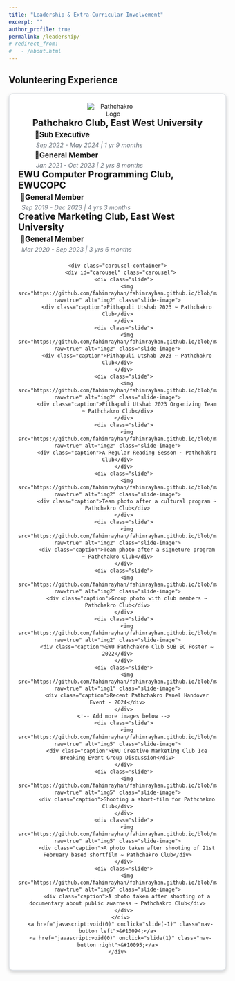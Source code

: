 ```yaml
---
title: "Leadership & Extra-Curricular Involvement"
excerpt: ""
author_profile: true
permalink: /leadership/
# redirect_from: 
#   - /about.html
---
```

## Volunteering Experience

<div align="center">
  <div class="container">
    <div class="header">
      <img src="https://scontent.fdac134-1.fna.fbcdn.net/v/t39.30808-6/250631645_706977410694680_6162517204240364259_n.jpg?_nc_cat=108&ccb=1-7&_nc_sid=6ee11a&_nc_eui2=AeEZsFGkidghw22PVjWkSFDRq37Yo1JSBT-rftijUlIFPzQnSqsX0Vo08xru4KfHiNj8_MCaKI4It6wWpuIz1BDC&_nc_ohc=7bP55wDKwMMQ7kNvgGZmjdk&_nc_zt=23&_nc_ht=scontent.fdac134-1.fna&_nc_gid=A0eRwBP5DojQY0C3OnY6duM&oh=00_AYDbdO_wpzylL0djV9w4kKY0Cnx73iYkZMDeaD_wRUdepQ&oe=67440CCF" alt="Pathchakro Logo" class="logo">
      <div>
        <h4 class="title">Pathchakro Club, East West University</h4>
        <p class="position">📌Sub Executive</p>
        <p class="duration">Sep 2022 - May 2024 | 1 yr 9 months</p>
        <p class="position">📌General Member</p>
        <p class="duration">Jan 2021 - Oct 2023 | 2 yrs 8 months</p>
      </div>
      <div>
        <h4 class="title">EWU Computer Programming Club, EWUCOPC</h4>
        <p class="position">📌General Member</p>
        <p class="duration">Sep 2019 - Dec 2023 | 4 yrs 3 months</p>
      </div>
      <div>
        <h4 class="title">Creative Marketing Club, East West University</h4>
        <p class="position">📌General Member</p>
        <p class="duration">Mar 2020 - Sep 2023 | 3 yrs 6 months</p>
      </div>
    </div>

    <div class="carousel-container">
      <div id="carousel" class="carousel">
        <div class="slide">
          <img src="https://github.com/fahimrayhan/fahimrayhan.github.io/blob/master/gallery/pathchakro3.jpg?raw=true" alt="img2" class="slide-image">
          <div class="caption">Pithapuli Utshab 2023 ~ Pathchakro Club</div>
        </div>
        <div class="slide">
          <img src="https://github.com/fahimrayhan/fahimrayhan.github.io/blob/master/gallery/pathchakro5.jpg?raw=true" alt="img2" class="slide-image">
          <div class="caption">Pithapuli Utshab 2023 ~ Pathchakro Club</div>
        </div>
        <div class="slide">
          <img src="https://github.com/fahimrayhan/fahimrayhan.github.io/blob/master/gallery/pathchakro5.jpg?raw=true" alt="img2" class="slide-image">
          <div class="caption">Pithapuli Utshab 2023 Organizing Team ~ Pathchakro Club</div>
        </div>
        <div class="slide">
          <img src="https://github.com/fahimrayhan/fahimrayhan.github.io/blob/master/gallery/pathchakro8.jpg?raw=true" alt="img2" class="slide-image">
          <div class="caption">A Regular Reading Sesson ~ Pathchakro Club</div>
        </div>
        <div class="slide">
          <img src="https://github.com/fahimrayhan/fahimrayhan.github.io/blob/master/gallery/even2.jpg?raw=true" alt="img2" class="slide-image">
          <div class="caption">Team photo after a cultural program ~ Pathchakro Club</div>
        </div>
        <div class="slide">
          <img src="https://github.com/fahimrayhan/fahimrayhan.github.io/blob/master/gallery/even3.jpg?raw=true" alt="img2" class="slide-image">
          <div class="caption">Team photo after a signeture program ~ Pathchakro Club</div>
        </div>
        <div class="slide">
          <img src="https://github.com/fahimrayhan/fahimrayhan.github.io/blob/master/gallery/pathchakro11.jpg?raw=true" alt="img2" class="slide-image">
          <div class="caption">Group photo with club members ~ Pathchakro Club</div>
        </div>
        <div class="slide">
          <img src="https://github.com/fahimrayhan/fahimrayhan.github.io/blob/master/gallery/subEC.jpg?raw=true" alt="img2" class="slide-image">
          <div class="caption">EWU Pathchakro Club SUB EC Poster ~ 2022</div>
        </div>
        <div class="slide">
          <img src="https://github.com/fahimrayhan/fahimrayhan.github.io/blob/master/gallery/pathchakro1.jpg?raw=true" alt="img1" class="slide-image">
          <div class="caption">Recent Pathchakro Panel Handover Event - 2024</div>
        </div>
        <!-- Add more images below -->
        <div class="slide">
          <img src="https://github.com/fahimrayhan/fahimrayhan.github.io/blob/master/gallery/ewuCMS.jpg?raw=true" alt="img5" class="slide-image">
          <div class="caption">EWU Creative Marketing Club Ice Breaking Event Group Discussion</div>
        </div>
        <div class="slide">
          <img src="https://github.com/fahimrayhan/fahimrayhan.github.io/blob/master/gallery/pathchakro12.jpg?raw=true" alt="img5" class="slide-image">
          <div class="caption">Shooting a short-film for Pathchakro Club</div>
        </div>
        <div class="slide">
          <img src="https://github.com/fahimrayhan/fahimrayhan.github.io/blob/master/gallery/film2.jpeg?raw=true" alt="img5" class="slide-image">
          <div class="caption">A photo taken after shooting of 21st February based shortfilm ~ Pathchakro Club</div>
        </div>
        <div class="slide">
          <img src="https://github.com/fahimrayhan/fahimrayhan.github.io/blob/master/gallery/film3.JPG?raw=true" alt="img5" class="slide-image">
          <div class="caption">A photo taken after shooting of a documentary about public awarness ~ Pathchakro Club</div>
        </div>
      </div>
      <a href="javascript:void(0)" onclick="slide(-1)" class="nav-button left">&#10094;</a>
      <a href="javascript:void(0)" onclick="slide(1)" class="nav-button right">&#10095;</a>
    </div>
  </div>
</div>



<style>
  .container {
    border: 2px solid #e1e4e8;
    border-radius: 10px;
    padding: 20px;
    max-width: 100%;
    margin: auto;
    box-shadow: 0px 4px 8px rgba(0,0,0,0.2);
    background-color: #fff;
  }

  .header {
    display: flex;
    flex-direction:column;
    /* text-align:center; */
    align-items: center;
    justify-content: center;
    margin-bottom: 20px;
  }

  .logo {
    width: 120px;
    height: auto;
    margin-right: 20px;
  }

  .title
  {
    margin: 0;
    font-size: 1.5em;
    margin-bottom:5px;
    text-align: left;
    font-weight: bold;
  }

  .position {
    margin: 5px 0 5px 5px;
    font-size: 1.2em;
    text-align: left;
    font-weight: bold;
  }

  .duration {
    margin: 0 0 0 8px;
    color: #6a737d;
    font-size: 1.0em;
    text-align: left;
    font-style: italic;
  }

  .carousel-container {
    position: relative;
    width: 100%;
    overflow: hidden;
    border-radius: 10px;
    height: 600px; /* Increased height to allow larger images */
  }

  .carousel {
    display: flex;
    transition: transform 0.5s ease;
  }

  .slide {
    flex: 0 0 100%;
    text-align: center;
    position: relative;
  }

  .slide-image {
    width: 100%;
    height: auto;
    object-fit: contain;
    max-height: 550px; /* Increased max-height for larger images */
    border-radius: 10px;
  }

  .caption {
    background: rgba(0, 0, 0, 0.5);
    color: #fff;
    width: 100%;
    text-align: center;
    padding: 10px;
    margin-top: 10px;
  }

  .nav-button {
    position: absolute;
    top: 50%;
    transform: translateY(-50%);
    text-decoration: none;
    font-size: 24px;
    color: #fff;
    background-color: rgba(0,0,0,0.5);
    padding: 10px;
    border-radius: 50%;
  }

  .nav-button.left {
    left: 10px;
  }

  .nav-button.right {
    right: 10px;
  }
</style>


<script>
  let currentIndex = 0;
  const images = document.querySelectorAll('#carousel > .slide');
  const totalImages = images.length;

  function showImages() {
    const offset = -currentIndex * 100;
    document.getElementById('carousel').style.transform = `translateX(${offset}%)`;
  }

  function slide(step) {
    currentIndex = (currentIndex + step + totalImages) % totalImages;
    showImages();
  }
</script>


